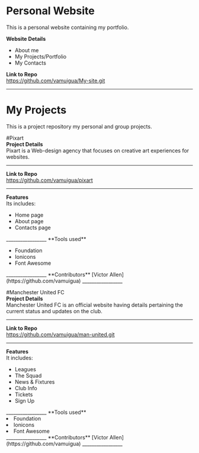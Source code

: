 # Personal Website
This is a personal website containing my portfolio.

**Website Details**<br>
<ul>
<li>About me</li>
<li>My Projects/Portfolio</li>
<li>My Contacts</li>
</ul>

**Link to Repo**<br>
https://github.com/vamuigua/My-site.git
_________________

# My Projects
This is a project repository my personal and group projects.

#Pixart<br>
**Project Details**<br>
Pixart is a Web-design agency that focuses on creative art experiences for websites.
_________________
**Link to Repo**<br>
https://github.com/vamuigua/pixart
_________________
**Features**<br>
Its includes:
<ul>
<li>Home page</li>
<li>About page</li>
<li>Contacts page</li>
</ul>
_________________
**Tools used**
<ul>
<li>Foundation</li>
<li>Ionicons</li>
<li>Font Awesome</li>
</ul>
_________________
**Contributors**
[Victor Allen](https://github.com/vamuigua)
_________________

#Manchester United FC<br>
**Project Details**<br>
Manchester United FC is an official website having details pertaining the current status and updates on the club.
_________________
**Link to Repo**<br>
https://github.com/vamuigua/man-united.git
_________________
**Features**<br>
It includes:
<ul>
<li>Leagues</li>
<li>The Squad</li>
<li>News & Fixtures</li>
<li>Club Info</li>
<li>Tickets</li>
<li>Sign Up</li>
</ul>
_________________
**Tools used**
<li>Foundation</li>
<li>Ionicons</li>
<li>Font Awesome</li>
</ul>
_________________
**Contributors**
[Victor Allen](https://github.com/vamuigua)
_________________

